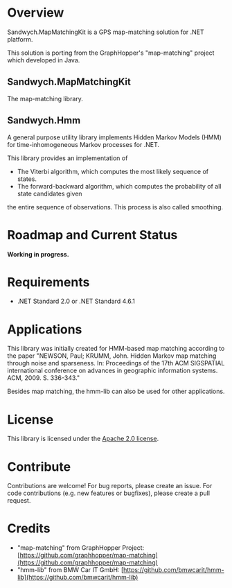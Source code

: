 # Overview

Sandwych.MapMatchingKit is a GPS map-matching solution for .NET platform.

This solution is porting from the GraphHopper's "map-matching" project which developed in Java.

## Sandwych.MapMatchingKit

The map-matching library.

## Sandwych.Hmm

A general purpose utility library implements Hidden Markov Models (HMM) for time-inhomogeneous Markov processes for .NET.

This library provides an implementation of

* The Viterbi algorithm, which computes the most likely sequence of states.
* The forward-backward algorithm, which computes the probability of all state candidates given

the entire sequence of observations. This process is also called smoothing.

# Roadmap and Current Status

**Working in progress.**

# Requirements

* .NET Standard 2.0 or .NET Standard 4.6.1

# Applications

This library was initially created for HMM-based map matching according to the paper
"NEWSON, Paul; KRUMM, John. Hidden Markov map matching through noise and sparseness.
In: Proceedings of the 17th ACM SIGSPATIAL international conference on advances in geographic
information systems. ACM, 2009. S. 336-343."

Besides map matching, the hmm-lib can also be used for other applications.

# License

This library is licensed under the
[Apache 2.0 license](http://www.apache.org/licenses/LICENSE-2.0.html).

# Contribute
Contributions are welcome! For bug reports, please create an issue. 
For code contributions (e.g. new features or bugfixes), please create a pull request.

# Credits

* "map-matching" from GraphHopper Project: [https://github.com/graphhopper/map-matching](https://github.com/graphhopper/map-matching)
* "hmm-lib" from BMW Car IT GmbH: [https://github.com/bmwcarit/hmm-lib](https://github.com/bmwcarit/hmm-lib)

